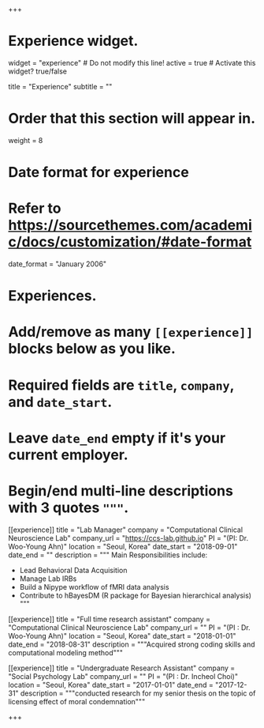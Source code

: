 +++
# Experience widget.
widget = "experience"  # Do not modify this line!
active = true  # Activate this widget? true/false

title = "Experience"
subtitle = ""

# Order that this section will appear in.
weight = 8

# Date format for experience
#   Refer to https://sourcethemes.com/academic/docs/customization/#date-format
date_format = "January 2006"

# Experiences.
#   Add/remove as many `[[experience]]` blocks below as you like.
#   Required fields are `title`, `company`, and `date_start`.
#   Leave `date_end` empty if it's your current employer.
#   Begin/end multi-line descriptions with 3 quotes `"""`.
[[experience]]
  title = "Lab Manager"
  company = "Computational Clinical Neuroscience Lab"
  company_url = "https://ccs-lab.github.io"
  PI = "(PI: Dr. Woo-Young Ahn)"
  location = "Seoul, Korea"
  date_start = "2018-09-01"
  date_end = ""
  description = """
  Main Responsibilities include:
  
  * Lead Behavioral Data Acquisition
  * Manage Lab IRBs
  * Build a Nipype workflow of fMRI data analysis
  * Contribute to hBayesDM (R package for Bayesian hierarchical analysis)
  """

[[experience]]
  title = "Full time research assistant"
  company = "Computational Clinical Neuroscience Lab"
  company_url = ""
  PI = "(PI : Dr. Woo-Young Ahn)"
  location = "Seoul, Korea"
  date_start = "2018-01-01"
  date_end = "2018-08-31"
  description = """Acquired strong coding skills and computational modeling method"""

[[experience]]
  title = "Undergraduate Research Assistant"
  company = "Social Psychology Lab"
  company_url = ""
  PI = "(PI : Dr. Incheol Choi)"
  location = "Seoul, Korea"
  date_start = "2017-01-01"
  date_end = "2017-12-31"
  description = """conducted research for my senior thesis on the topic of licensing effect of moral condemnation"""


+++
